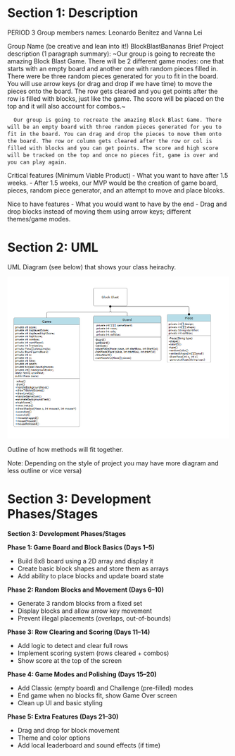 # Section 1: Description


  PERIOD 3
  Group members names: Leonardo Benitez and Vanna Lei

  Group Name (be creative and lean into it!) BlockBlastBananas
  Brief Project description (1 paragraph summary):
       ~Our group is going to recreate the amazing Block Blast Game. There will be 2 different game modes: one that starts with an empty board and another one with random pieces
      filled in. There were be three random pieces generated for you to fit in the board. You will use arrow keys (or drag and drop if we have time) to move the pieces onto the board.
      The row gets cleared and you get points after the row is filled with blocks, just like the game. The score will be placed on the top and it will also account for combos.~

      Our group is going to recreate the amazing Block Blast Game. There will be an empty board with three random pieces generated for you to fit in the board. You can drag and drop the pieces to move them onto the board. The row or column gets cleared after the row or col is filled with blocks and you can get points. The score and high score will be tracked on the top and once no pieces fit, game is over and you can play again.

  Critical features (Minimum Viable Product) - What you want to have after 1.5 weeks.
     - After 1.5 weeks, our MVP would be the creation of game board, pieces, random piece generator, and an attempt to move and place blcoks.

  Nice to have features - What you would want to have by the end
     - Drag and drop blocks instead of moving them using arrow keys; different themes/game modes.

# Section 2: UML

UML Diagram (see below) that shows your class heirachy.

![alt text](https://github.com/Stuycs-K/finalprojectapcs-3-benitez-leonardo-lei-vanna/blob/main/FinalUML.png "UML Diagram")

Outline of how methods will fit together.

Note: Depending on the style of project you may have more diagram and less outline or vice versa)

# Section 3: Development Phases/Stages

**Section 3: Development Phases/Stages**

**Phase 1: Game Board and Block Basics (Days 1–5)**

* Build 8x8 board using a 2D array and display it
* Create basic block shapes and store them as arrays
* Add ability to place blocks and update board state

**Phase 2: Random Blocks and Movement (Days 6–10)**

* Generate 3 random blocks from a fixed set
* Display blocks and allow arrow key movement
* Prevent illegal placements (overlaps, out-of-bounds)

**Phase 3: Row Clearing and Scoring (Days 11–14)**

* Add logic to detect and clear full rows
* Implement scoring system (rows cleared + combos)
* Show score at the top of the screen

**Phase 4: Game Modes and Polishing (Days 15–20)**

* Add Classic (empty board) and Challenge (pre-filled) modes
* End game when no blocks fit, show Game Over screen
* Clean up UI and basic styling

**Phase 5: Extra Features (Days 21–30)**

* Drag and drop for block movement
* Theme and color options
* Add local leaderboard and sound effects (if time)
